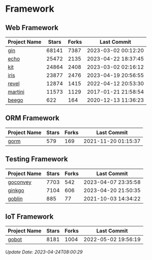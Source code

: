 # Framework

## Web Framework
| Project Name | Stars | Forks | Last Commit |
| ------------ | ----- | ----- | ----------- |
| [gin](https://github.com/gin-gonic/gin) | 68141 | 7387 | 2023-03-02 00:12:20 |
| [echo](https://github.com/labstack/echo) | 25472 | 2135 | 2023-04-22 18:37:45 |
| [kit](https://github.com/go-kit/kit) | 24864 | 2408 | 2023-03-02 02:16:12 |
| [iris](https://github.com/kataras/iris) | 23877 | 2476 | 2023-04-19 20:56:55 |
| [revel](https://github.com/revel/revel) | 12874 | 1415 | 2022-04-12 20:53:30 |
| [martini](https://github.com/go-martini/martini) | 11573 | 1129 | 2017-01-21 21:58:54 |
| [beego](https://github.com/astaxie/beego) | 622 | 164 | 2020-12-13 11:36:23 |

## ORM Framework
| Project Name | Stars | Forks | Last Commit |
| ------------ | ----- | ----- | ----------- |
| [gorm](https://github.com/jinzhu/gorm) | 579 | 169 | 2021-11-20 01:15:37 |

## Testing Framework
| Project Name | Stars | Forks | Last Commit |
| ------------ | ----- | ----- | ----------- |
| [goconvey](https://github.com/smartystreets/goconvey) | 7703 | 542 | 2023-04-07 23:35:58 |
| [ginkgo](https://github.com/onsi/ginkgo) | 7104 | 606 | 2023-04-20 21:50:35 |
| [goblin](https://github.com/franela/goblin) | 885 | 77 | 2021-10-03 14:34:22 |

## IoT Framework
| Project Name | Stars | Forks | Last Commit |
| ------------ | ----- | ----- | ----------- |
| [gobot](https://github.com/hybridgroup/gobot) | 8181 | 1004 | 2022-05-02 19:56:19 |

*Update Date: 2023-04-24T08:00:29*